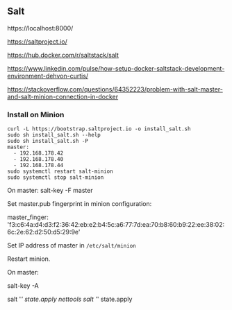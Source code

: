 ## Salt

https://localhost:8000/

https://saltproject.io/

https://hub.docker.com/r/saltstack/salt

https://www.linkedin.com/pulse/how-setup-docker-saltstack-development-environment-dehvon-curtis/

https://stackoverflow.com/questions/64352223/problem-with-salt-master-and-salt-minion-connection-in-docker

### Install on Minion

```
curl -L https://bootstrap.saltproject.io -o install_salt.sh
sudo sh install_salt.sh --help
sudo sh install_salt.sh -P
master:
  - 192.168.178.42
  - 192.168.178.40
  - 192.168.178.44
sudo systemctl restart salt-minion
sudo systemctl stop salt-minion
```

On master:
salt-key -F master

Set master.pub fingerprint in minion configuration:

master_finger: 'f3:c6:4a:d4:d3:f2:36:42:eb:e2:b4:5c:a6:77:7d:ea:70:b8:60:b9:22:ee:38:02:6c:2e:62:d2:50:d5:29:9e'

Set IP address of master in `/etc/salt/minion`

Restart minion.

On master:

salt-key -A

salt '*' state.apply nettools
salt '*' state.apply